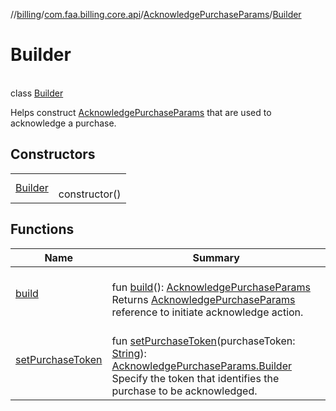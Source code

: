 //[billing](../../../../index.md)/[com.faa.billing.core.api](../../index.md)/[AcknowledgePurchaseParams](../index.md)/[Builder](index.md)

# Builder

\
class [Builder](index.md)

Helps construct [AcknowledgePurchaseParams](../index.md) that are used to acknowledge a purchase.

## Constructors

| | |
|---|---|
| [Builder](-builder.md) | <br>constructor() |

## Functions

| Name | Summary |
|---|---|
| [build](build.md) | <br>fun [build](build.md)(): [AcknowledgePurchaseParams](../index.md)<br>Returns [AcknowledgePurchaseParams](../index.md) reference to initiate acknowledge action. |
| [setPurchaseToken](set-purchase-token.md) | <br>fun [setPurchaseToken](set-purchase-token.md)(purchaseToken: [String](https://kotlinlang.org/api/latest/jvm/stdlib/kotlin/-string/index.html)): [AcknowledgePurchaseParams.Builder](index.md)<br>Specify the token that identifies the purchase to be acknowledged. |
